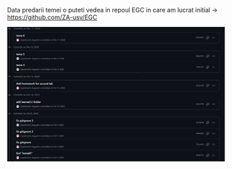 Data predarii temei o puteti vedea in repoul EGC in care am lucrat initial -> https://github.com/ZA-usv/EGC

![alt text](public/image.png)